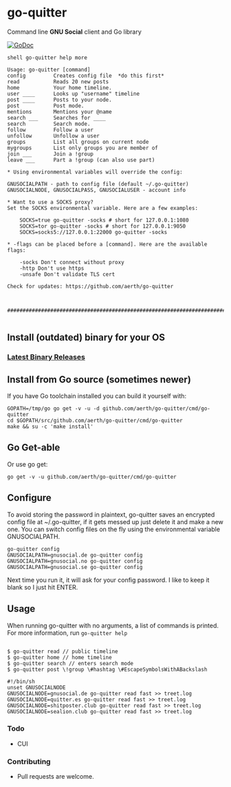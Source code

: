 # go-quitter

Command line **GNU Social** client and Go library

[![GoDoc](https://godoc.org/github.com/aerth/go-quitter?status.svg)](https://godoc.org/github.com/aerth/go-quitter)

```shell go-quitter help more```

```
Usage: go-quitter [command]
config         Creates config file	*do this first*
read           Reads 20 new posts
home           Your home timeline.
user ____      Looks up "username" timeline
post ____      Posts to your node.
post           Post mode.
mentions       Mentions your @name
search ___     Searches for ____
search         Search mode.
follow         Follow a user
unfollow       Unfollow a user
groups         List all groups on current node
mygroups       List only groups you are member of
join ___       Join a !group
leave ___      Part a !group (can also use part)

* Using environmental variables will override the config:

GNUSOCIALPATH - path to config file (default ~/.go-quitter)
GNUSOCIALNODE, GNUSOCIALPASS, GNUSOCIALUSER - account info

* Want to use a SOCKS proxy?
Set the SOCKS environmental variable. Here are a few examples:

	SOCKS=true go-quitter -socks # short for 127.0.0.1:1080
	SOCKS=tor go-quitter -socks # short for 127.0.0.1:9050
	SOCKS=socks5://127.0.0.1:22000 go-quitter -socks

* -flags can be placed before a [command]. Here are the available flags:

	-socks Don't connect without proxy
	-http Don't use https
	-unsafe Don't validate TLS cert

Check for updates: https://github.com/aerth/go-quitter



################################################################################


```

## Install (outdated) binary for your OS
### [Latest Binary Releases](https://github.com/aerth/go-quitter/releases/latest)

## Install from Go source (sometimes newer)

If you have Go toolchain installed you can build it yourself with:

```shell
GOPATH=/tmp/go go get -v -u -d github.com/aerth/go-quitter/cmd/go-quitter
cd $GOPATH/src/github.com/aerth/go-quitter/cmd/go-quitter
make && su -c 'make install'

```

## Go Get-able

Or use go get:

```
go get -v -u github.com/aerth/go-quitter/cmd/go-quitter

```


## Configure

To avoid storing the password in plaintext, go-quitter saves an encrypted config file at ~/.go-quitter, if it gets messed up just delete it and make a new one. You can switch config files on the fly using the environmental variable GNUSOCIALPATH.

```
go-quitter config
GNUSOCIALPATH=gnusocial.de go-quitter config
GNUSOCIALPATH=gnusocial.no go-quitter config
GNUSOCIALPATH=gnusocial.se go-quitter config

```

Next time you run it, it will ask for your config password. I like to keep it blank so I just hit ENTER.

## Usage

When running go-quitter with no arguments, a list of commands is printed.
For more information, run `go-quitter help`

```shell

$ go-quitter read // public timeline
$ go-quitter home // home timeline
$ go-quitter search // enters search mode
$ go-quitter post \!group \#hashtag \#EscapeSymbolsWithABackslash
```

```shell
#!/bin/sh                                                                       
unset GNUSOCIALNODE                                                          
GNUSOCIALNODE=gnusocial.de go-quitter read fast >> treet.log                         
GNUSOCIALNODE=quitter.es go-quitter read fast >> treet.log                           
GNUSOCIALNODE=shitposter.club go-quitter read fast >> treet.log                      
GNUSOCIALNODE=sealion.club go-quitter read fast >> treet.log   

```

### Todo

  * CUI

### Contributing

* Pull requests are welcome.
